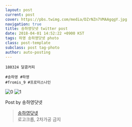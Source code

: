 ```yaml
---
layout: post
current: post
cover: https://pbs.twimg.com/media/DZrNZn7VMAAgqgY.jpg
navigation: true
title: 송하영닷넷 twitter post
date: 2018-04-01 14:52:22 +0900 KST
tags: 하영 송하영닷넷 photo
class: post-template
subclass: post tag-photo
author: auto-posting
---
```


```  
180324 달콤커피   
  
#송하영 #하영  
#fromis_9 #프로미스나인  

```

![0](https://pbs.twimg.com/media/DZrNYe_UMAA5cQ3.jpg)
![1](https://pbs.twimg.com/media/DZrNZn7VMAAgqgY.jpg)


Post by 송하영닷넷

> [송하영닷넷](https://twitter.com/970929_net)  
로고크롭, 2차가공 금지